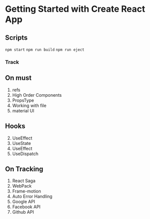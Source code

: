 # Getting Started with Create React App
## Scripts
`npm start`
`npm run build`
`npm run eject`

### Track

## On must

1. refs
2. High Order Components
3. PropsType
4. Working with file
5. material UI

## Hooks

2. UseEffect
3. UseState
4. UseEffect
5. UseDispatch

## On Tracking

1. React Saga
6. WebPack
7. Frame-motion
8. Auto Error Handling
9. Google API
10. Facebook API
11. Github API